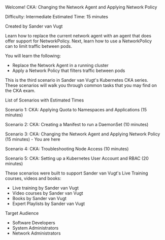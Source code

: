 Welcome!
CKA: Changing the Network Agent and Applying Network Policy

Difficulty: Intermediate
Estimated Time: 15 minutes

Created by Sander van Vugt

Learn how to replace the current network agent with an agent that does offer support for NetworkPolicy. Next, learn how to use a NetworkPolicy can to limit traffic between pods. 

You will learn the following:
*	Replace the Network Agent in a running cluster
*	Apply a Network Policy that filters traffic between pods

This is the third scenario in Sander van Vugt's Kubernetes CKA series. These scenarios will walk you through common tasks that you may find on the CKA exam. 

List of Scenarios with Estimated Times

Scenario 1: CKA: Applying Quota to Namespaces and Applications (15 minutes)

Scenario 2: CKA: Creating a Manifest to run a DaemonSet (10 minutes) 

Scenario 3: CKA: Changing the Network Agent and Applying Network Policy (15 minutes) - You are here

Scenario 4: CKA: Troubleshooting Node Access (10 minutes)

Scenario 5: CKA: Setting up a Kubernetes User Account and RBAC (20 minutes)

These scenarios were built to support Sander van Vugt's Live Training courses, videos and books:

*	Live training by Sander van Vugt
*	Video courses by Sander van Vugt
*	Books by Sander van Vugt
*	Expert Playlists by Sander van Vugt

Target Audience
*	Software Developers
*	System Administrators
*	Network Administrators
